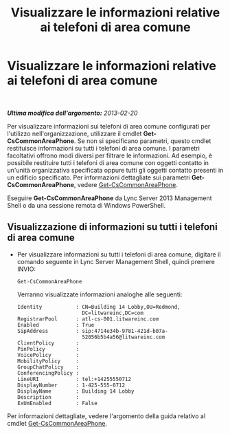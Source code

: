 ﻿---
title: Visualizzare le informazioni relative ai telefoni di area comune
TOCTitle: Visualizzare le informazioni relative ai telefoni di area comune
ms:assetid: e652240c-6a3f-4be7-a083-32f24c08e655
ms:mtpsurl: https://technet.microsoft.com/it-it/library/JJ994081(v=OCS.15)
ms:contentKeyID: 52062462
ms.date: 08/24/2015
mtps_version: v=OCS.15
ms.translationtype: HT
---

# Visualizzare le informazioni relative ai telefoni di area comune

 

_**Ultima modifica dell'argomento:** 2013-02-20_

Per visualizzare informazioni sui telefoni di area comune configurati per l'utilizzo nell'organizzazione, utilizzare il cmdlet **Get-CsCommonAreaPhone**. Se non si specificano parametri, questo cmdlet restituisce informazioni su tutti i telefoni di area comune. I parametri facoltativi offrono modi diversi per filtrare le informazioni. Ad esempio, è possibile restituire tutti i telefoni di area comune con oggetti contatto in un'unità organizzativa specificata oppure tutti gli oggetti contatto presenti in un edificio specificato. Per informazioni dettagliate sui parametri **Get-CsCommonAreaPhone**, vedere [Get-CsCommonAreaPhone](https://docs.microsoft.com/en-us/powershell/module/skype/Get-CsCommonAreaPhone).

Eseguire **Get-CsCommonAreaPhone** da Lync Server 2013 Management Shell o da una sessione remota di Windows PowerShell.


## Visualizzazione di informazioni su tutti i telefoni di area comune

  - Per visualizzare informazioni su tutti i telefoni di area comune, digitare il comando seguente in Lync Server Management Shell, quindi premere INVIO:
    
        Get-CsCommonAreaPhone
    
    Verranno visualizzate informazioni analoghe alle seguenti:
    
        Identity           : CN=Building 14 Lobby,OU=Redmond,
                             DC=litwareinc,DC=com
        RegistrarPool      : atl-cs-001.litwareinc.com
        Enabled            : True
        SipAddress         : sip:4714e34b-9781-421d-b07a-
                             52056b5b4a56@litwareinc.com
        ClientPolicy       :
        PinPolicy          :
        VoicePolicy        :
        MobilityPolicy     :
        GroupChatPolicy    :
        ConferencingPolicy :
        LineURI            : tel:+14255550712
        DisplayNumber      : 1-425-555-0712
        DisplayName        : Building 14 Lobby
        Description        :
        ExUmEnabled        : False

Per informazioni dettagliate, vedere l'argomento della guida relativo al cmdlet [Get-CsCommonAreaPhone](https://docs.microsoft.com/en-us/powershell/module/skype/Get-CsCommonAreaPhone).

